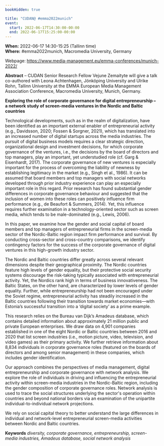 ```yaml
---
bookHidden: true

title: "CUDAN@ #emma2022munich"
event:
  start: 2022-06-17T14:30:00-00:00
  end: 2022-06-17T15:25:00-00:00
---
```


**When:** 2022-06-17 14:30-15:25 (Tallinn time)  
**Where:** #emma2022munich, Macromedia University, Germany

Webpage: https://www.media-management.eu/emma-conferences/munich-2022/  

<!--more-->
**Abstract** – CUDAN Senior Research Fellow Vejune Zemaityte will give a talk co-authored with Leona Achtenhagen, Jönköping University and Ulrike Rohn, Tallinn University at the EMMA European Media Management Association Conference, Macromedia University, Munich, Germany.

**Exploring the role of corporate governance for digital entrepreneurship – a network study of screen-media ventures in the Nordic and Baltic countries**

Technological developments, such as in the realm of digitalization, have been identified as an important external enabler of entrepreneurial activity (e.g., Davidsson, 2020; Fossen & Sorgner, 2021), which has translated into an increased number of digital startups across the media industries. The pursuit of digital business models requires a clear strategic direction, organizational design and investment decisions, for which corporate governance of the ventures, i.e., the decisions by the board of directors and top managers, play an important, yet understudied role (cf. Garg & Eisenhardt, 2017). The corporate governance of new ventures is especially important for the process of overcoming the liability of newness by establishing legitimacy in the market (e.g., Singh et al., 1986). It can be assumed that board members and top managers with social networks developed through prior industry experience can play an especially important role in this regard. Prior research has found substantial gender differences in corporate governance behaviour and suggested that the inclusion of women into these roles can positively influence firm performance (e.g., de Beaufort & Summers, 2014). Yet, this influence requires further examination in a technology-oriented sector such as screen media, which tends to be male-dominated (e.g., Lewis, 2006).

In this paper, we examine how the gender and social capital of board members and top managers of entrepreneurial firms in the screen-media sector of the Nordic-Baltic region impact firm performance and survival. By conducting cross-sector and cross-country comparisons, we identify contingency factors for the success of the corporate governance of digital ventures in this high-growth industry sector.

The Nordic and Baltic countries differ greatly across several relevant dimensions despite their geographical proximity. The Nordic countries feature high levels of gender equality, but their protective social security systems discourage the risk-taking typically associated with entrepreneurial activity. Yet, the Nordics rank high in terms of business innovativeness. The Baltic States, on the other hand, are characterized by lower levels of gender equality. Further, while entrepreneurship had not been encouraged under the Soviet regime, entrepreneurial activity has steadily increased in the Baltic countries following their transition towards market economies—with Estonia’s successful transition into a ‘digital society’ as a prime example.

This research relies on the Bureau van Dijk’s Amadeus database, which contains detailed information about approximately 21 million public and private European enterprises. We draw data on 4,901 companies established in one of the eight Nordic or Baltic countries between 2016 and 2020 that list screen industries (i.e., motion picture, video, television, and video games) as their primary activity. We further retrieve information about 8,834 individuals in corporate governance roles (featured on the boards of directors and among senior management) in these companies, which includes gender identification.

Our approach combines the perspectives of media management, digital entrepreneurship and corporate governance with network analysis. We explore the role of individuals in driving and influencing the entrepreneurial activity within screen-media industries in the Nordic-Baltic region, including the gender composition of corporate governance roles. Network analysis is used to trace the social structures underlying the sector's operation within countries and beyond national borders via an examination of the unipartite individual-to-individual network projections.

We rely on social capital theory to better understand the large differences in individual and network-level entrepreneurial screen-media activities between Nordic and Baltic countries.  

**Keywords**
*diversity, corporate governance, entrepreneurship, screen-media industries, Amadeus database, social network analysis*

